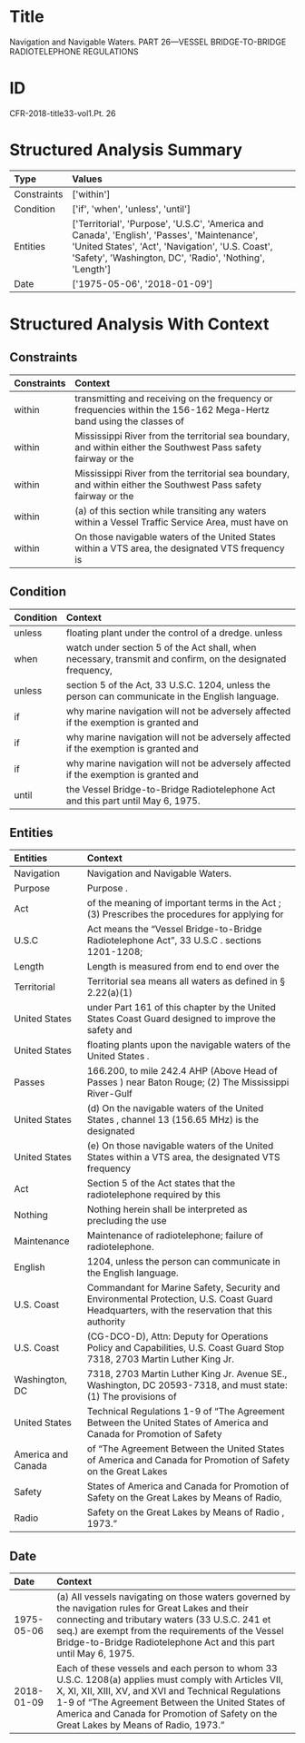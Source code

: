 # Title

 Navigation and Navigable Waters. PART 26—VESSEL BRIDGE-TO-BRIDGE RADIOTELEPHONE REGULATIONS


# ID

 CFR-2018-title33-vol1.Pt. 26


# Structured Analysis Summary

| Type        | Values                                                                                                                                                                                                      |
|:------------|:------------------------------------------------------------------------------------------------------------------------------------------------------------------------------------------------------------|
| Constraints | ['within']                                                                                                                                                                                                  |
| Condition   | ['if', 'when', 'unless', 'until']                                                                                                                                                                           |
| Entities    | ['Territorial', 'Purpose', 'U.S.C', 'America and Canada', 'English', 'Passes', 'Maintenance', 'United States', 'Act', 'Navigation', 'U.S. Coast', 'Safety', 'Washington, DC', 'Radio', 'Nothing', 'Length'] |
| Date        | ['1975-05-06', '2018-01-09']                                                                                                                                                                                |


# Structured Analysis With Context

 


## Constraints

| Constraints   | Context                                                                                                            |
|:--------------|:-------------------------------------------------------------------------------------------------------------------|
| within        | transmitting and receiving on the frequency or frequencies within the 156-162 Mega-Hertz band using the classes of |
| within        | Mississippi River from the territorial sea boundary, and within either the Southwest Pass safety fairway or the    |
| within        | Mississippi River from the territorial sea boundary, and within either the Southwest Pass safety fairway or the    |
| within        | (a) of this section while transiting any waters within a Vessel Traffic Service Area, must have on                 |
| within        | On those navigable waters of the United States within a VTS area, the designated VTS frequency is                  |


## Condition

| Condition   | Context                                                                                                    |
|:------------|:-----------------------------------------------------------------------------------------------------------|
| unless      | floating plant under the control of a dredge. unless                                                       |
| when        | watch under section 5 of the Act shall, when necessary, transmit and confirm, on the designated frequency, |
| unless      | section 5 of the Act, 33 U.S.C. 1204, unless  the person can communicate in the English language.          |
| if          | why marine navigation will not be adversely affected if  the exemption is granted and                      |
| if          | why marine navigation will not be adversely affected if  the exemption is granted and                      |
| if          | why marine navigation will not be adversely affected if  the exemption is granted and                      |
| until       | the Vessel Bridge-to-Bridge Radiotelephone Act and this part until  May 6, 1975.                           |


## Entities

| Entities           | Context                                                                                                                                      |
|:-------------------|:---------------------------------------------------------------------------------------------------------------------------------------------|
| Navigation         | Navigation  and Navigable Waters.                                                                                                            |
| Purpose            | Purpose .                                                                                                                                    |
| Act                | of the meaning of important terms in the Act ; (3) Prescribes the procedures for applying for                                                |
| U.S.C              | Act means the &#8220;Vessel Bridge-to-Bridge Radiotelephone Act&#8221;, 33  U.S.C . sections 1201-1208;                                      |
| Length             | Length is measured from end to end over the                                                                                                  |
| Territorial        | Territorial sea means all waters as defined in &#167;&#8201;2.22(a)(1)                                                                       |
| United States      | under Part 161 of this chapter by the United States Coast Guard designed to improve the safety and                                           |
| United States      | floating plants upon the navigable waters of the United States .                                                                             |
| Passes             | 166.200, to mile 242.4 AHP (Above Head of Passes ) near Baton Rouge; (2) The Mississippi River-Gulf                                          |
| United States      | (d) On the navigable waters of the  United States , channel 13 (156.65 MHz) is the designated                                                |
| United States      | (e) On those navigable waters of the  United States within a VTS area, the designated VTS frequency                                          |
| Act                | Section 5 of the  Act  states that the radiotelephone required by this                                                                       |
| Nothing            | Nothing herein shall be interpreted as precluding the use                                                                                    |
| Maintenance        | Maintenance  of radiotelephone; failure of radiotelephone.                                                                                   |
| English            | 1204, unless the person can communicate in the English  language.                                                                            |
| U.S. Coast         | Commandant for Marine Safety, Security and Environmental Protection, U.S. Coast Guard Headquarters, with the reservation that this authority |
| U.S. Coast         | (CG-DCO-D), Attn: Deputy for Operations Policy and Capabilities, U.S. Coast Guard Stop 7318, 2703 Martin Luther King Jr.                     |
| Washington, DC     | 7318, 2703 Martin Luther King Jr. Avenue SE., Washington, DC 20593-7318, and must state: (1) The provisions of                               |
| United States      | Technical Regulations 1-9 of &#8220;The Agreement Between the United States of America and Canada for Promotion of Safety                    |
| America and Canada | of &#8220;The Agreement Between the United States of America and Canada for Promotion of Safety on the Great Lakes                           |
| Safety             | States of America and Canada for Promotion of Safety on the Great Lakes by Means of Radio,                                                   |
| Radio              | Safety on the Great Lakes by Means of Radio , 1973.&#8221;                                                                                   |


## Date

| Date       | Context                                                                                                                                                                                                                                                                                                               |
|:-----------|:----------------------------------------------------------------------------------------------------------------------------------------------------------------------------------------------------------------------------------------------------------------------------------------------------------------------|
| 1975-05-06 | (a) All vessels navigating on those waters governed by the navigation rules for Great Lakes and their connecting and tributary waters (33 U.S.C. 241 et seq.) are exempt from the requirements of the Vessel Bridge-to-Bridge Radiotelephone Act and this part until May 6, 1975.                                     |
| 2018-01-09 | Each of these vessels and each person to whom 33 U.S.C. 1208(a) applies must comply with Articles VII, X, XI, XII, XIII, XV, and XVI and Technical Regulations 1-9 of &#8220;The Agreement Between the United States of America and Canada for Promotion of Safety on the Great Lakes by Means of Radio, 1973.&#8221; |


